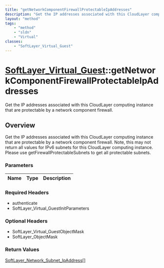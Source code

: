 ```yaml
---
title: "getNetworkComponentFirewallProtectableIpAddresses"
description: "Get the IP addresses associated with this CloudLayer computing instance that are protectable by a network component fire... "
layout: "method"
tags:
    - "method"
    - "sldn"
    - "Virtual"
classes:
    - "SoftLayer_Virtual_Guest"
---
```

# [SoftLayer_Virtual_Guest](/reference/services/SoftLayer_Virtual_Guest)::getNetworkComponentFirewallProtectableIpAddresses

Get the IP addresses associated with this CloudLayer computing instance that are protectable by a network component firewall.


## Overview 
Get the IP addresses associated with this CloudLayer computing instance that are protectable by a network component firewall. Note, this may not return all values for IPv6 subnets for this CloudLayer computing instance. Please use getFirewallProtectableSubnets to get all protectable subnets. 

### Parameters 
|Name | Type | Description |
| --- | --- | --- |


### Required Headers
* authenticate
* SoftLayer_Virtual_GuestInitParameters

### Optional Headers
* SoftLayer_Virtual_GuestObjectMask
* SoftLayer_ObjectMask

### Return Values
<a href='/reference/datatypes/SoftLayer_Network_Subnet_IpAddress'>SoftLayer_Network_Subnet_IpAddress[] </a>

